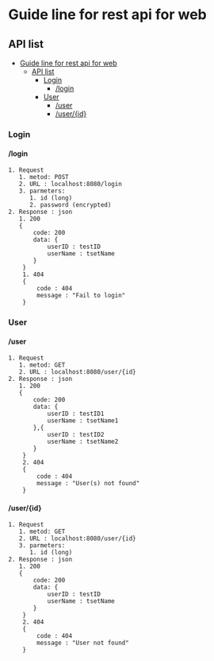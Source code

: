 # Guide line for rest api for web

## API list
- [Guide line for rest api for web](#guide-line-for-rest-api-for-web)
  - [API list](#api-list)
    - [Login](#login)
      - [/login](#login-1)
    - [User](#user)
      - [/user](#user-1)
      - [/user/{id}](#userid)

### Login
#### /login  
    1. Request
       1. metod: POST
       2. URL : localhost:8080/login
       3. parmeters: 
          1. id (long)
          2. password (encrypted)
    2. Response : json
       1. 200
       {
           code: 200
           data: {
               userID : testID
               userName : tsetName
           }
        }
        1. 404
        {
            code : 404
            message : "Fail to login"
        }
            

### User
#### /user ####
    1. Request
       1. metod: GET
       2. URL : localhost:8080/user/{id}
    2. Response : json
       1. 200
       {
           code: 200
           data: {
               userID : testID1
               userName : tsetName1
           },{
               userID : testID2
               userName : tsetName2
           }
        }
        2. 404
        {
            code : 404
            message : "User(s) not found"
        }
#### /user/{id} ####
    1. Request
       1. metod: GET
       2. URL : localhost:8080/user/{id}
       3. parmeters: 
          1. id (long)
    2. Response : json
       1. 200
       {
           code: 200
           data: {
               userID : testID
               userName : tsetName
           }
        }
        2. 404
        {
            code : 404
            message : "User not found"
        }
